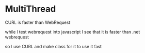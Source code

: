 # MultiThread
CURL is faster than WebRequest

while I test webrequest into javascript I see that it is faster than .net webrequest

so I use CURL and make class for it to use it fast 
